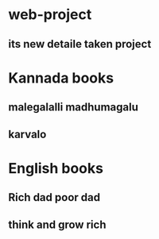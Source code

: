 # web-project

## its new detaile taken project

# Kannada books

## malegalalli madhumagalu

## karvalo

# English books

## Rich dad poor dad

## think and grow rich
